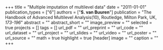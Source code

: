 +++
title = "Multiple imputation of multilevel data"
date = "2011-01-01"
publication_types = ["6"]
authors = ["**S. van Buuren**"]
publication = "The Handbook of Advanced Multilevel Analysis(10), Routledge, Milton Park, UK, _173-196_"
abstract = ""
abstract_short = ""
image_preview = ""
selected = true
projects = []
tags = []
url_pdf = ""
url_preprint = ""
url_code = ""
url_dataset = ""
url_project = ""
url_slides = ""
url_video = ""
url_poster = ""
url_source = ""
math = true
highlight = true
[header]
image = ""
caption = ""
+++
